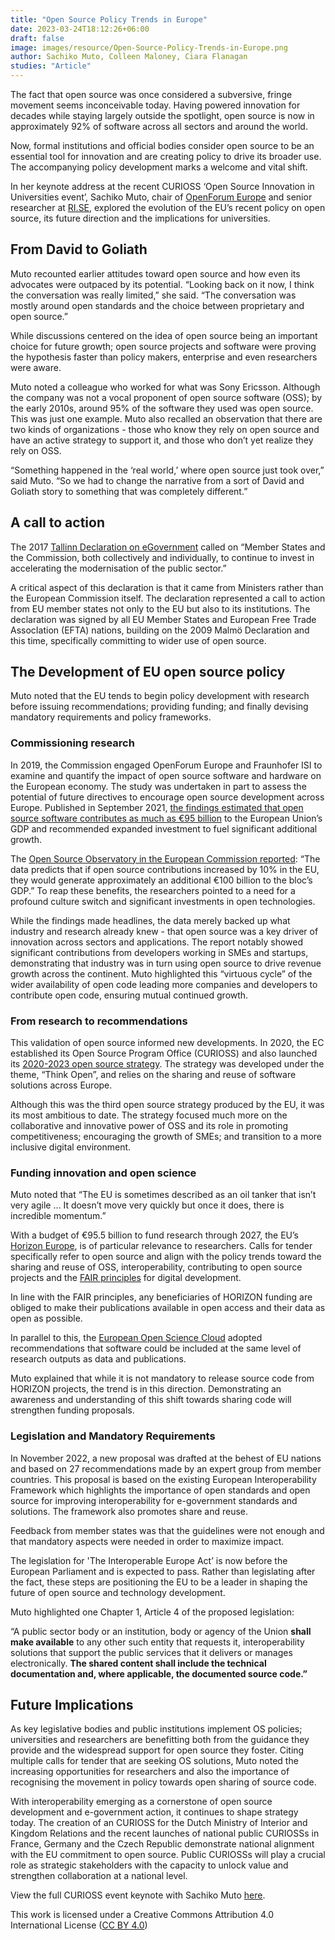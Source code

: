 ```yaml
---
title: "Open Source Policy Trends in Europe"
date: 2023-03-24T18:12:26+06:00 
draft: false
image: images/resource/Open-Source-Policy-Trends-in-Europe.png
author: Sachiko Muto, Colleen Maloney, Ciara Flanagan
studies: "Article"
---
```



The fact that open source was once considered a subversive, fringe movement seems inconceivable today. Having powered innovation for decades while staying largely outside the spotlight, open source is now in approximately 92% of software across all sectors and around the world.

Now, formal institutions and official bodies consider open source to be an essential tool for innovation and are creating policy to drive its broader use. The accompanying policy development marks a welcome and vital shift.

In her keynote address at the recent CURIOSS ‘Open Source Innovation in Universities event’, Sachiko Muto, chair of [OpenForum Europe](https://openforumeurope.org/) and senior researcher at [RI.SE](https://www.ri.se/en), explored the evolution of the EU’s recent policy on open source, its future direction and the implications for universities.

## From David to Goliath

Muto recounted earlier attitudes toward open source and how even its advocates were outpaced by its potential. “Looking back on it now, I think the conversation was really limited,” she said. “The conversation was mostly around open standards and the choice between proprietary and open source.”

While discussions centered on the idea of open source being an important choice for future growth; open source projects and software were proving the hypothesis faster than policy makers, enterprise and even researchers were aware. 

Muto noted a colleague who worked for what was Sony Ericsson. Although the company was not a vocal proponent of open source software (OSS); by the early 2010s, around 95% of the software they used was open source. This was just one example. Muto also recalled an observation that there are two kinds of organizations - those who know they rely on open source and have an active strategy to support it, and those who don’t yet realize they rely on OSS.

“Something happened in the ‘real world,’ where open source just took over,” said Muto. “So we had to change the narrative from a sort of David and Goliath story to something that was completely different.”

## A call to action

The 2017 [Tallinn Declaration on eGovernment](https://digital-strategy.ec.europa.eu/en/news/ministerial-declaration-egovernment-tallinn-declaration#:~:text=The%2520'Tallinn%2520Declaration'%2520provides%2520an,modernisation%2520of%2520the%2520public%2520sector.) called on “Member States and the Commission, both collectively and individually, to continue to invest in accelerating the modernisation of the public sector.” 

A critical aspect of this declaration is that it came from Ministers rather than the European Commission itself. The declaration represented a call to action from EU member states not only to the EU but also to its institutions. The declaration was signed by all EU Member States and European Free Trade AssocIation (EFTA) nations, building on the 2009 Malmö Declaration and this time, specifically committing to wider use of open source.

## The Development of EU open source policy

Muto noted that the EU tends to begin policy development with research before issuing recommendations; providing funding; and finally devising mandatory requirements and policy frameworks.

### Commissioning research

In 2019, the Commission engaged OpenForum Europe and Fraunhofer ISI to examine and quantify the impact of open source software and hardware on the European economy. The study was undertaken in part to assess the potential of future directives to encourage open source development across Europe. Published in September 2021, [the findings estimated that open source software contributes as much as €95 billion](https://openforumeurope.org/open-source-impact-study/) to the European Union’s GDP and recommended expanded investment to fuel significant additional growth.

The [Open Source Observatory in the European Commission reported](https://joinup.ec.europa.eu/collection/open-source-observatory-osor/news/report-open-source-driver-eus-digital-innovation): “The data predicts that if open source contributions increased by 10% in the EU, they would generate approximately an additional €100 billion to the bloc’s GDP.” To reap these benefits, the researchers pointed to a need for a profound culture switch and significant investments in open technologies.

While the findings made headlines, the data merely backed up what industry and research already knew - that open source was a key driver of innovation across sectors and applications. The report notably showed significant contributions from developers working in SMEs and startups, demonstrating that industry was in turn using open source to drive revenue growth across the continent. Muto highlighted this “virtuous cycle” of the wider availability of open code leading more companies and developers to contribute open code, ensuring mutual continued growth.

### From research to recommendations

This validation of open source informed new developments. In 2020, the EC established its Open Source Program Office (CURIOSS) and also launched its [2020-2023 open source strategy](https://commission.europa.eu/about-european-commission/departments-and-executive-agencies/informatics/open-source-software-strategy_en). The strategy was developed under the theme, “Think Open”, and relies on the sharing and reuse of software solutions across Europe.

Although this was the third open source strategy produced by the EU, it was its most ambitious to date. The strategy focused much more on the collaborative and innovative power of OSS and its role in promoting competitiveness; encouraging the growth of SMEs; and transition to a more inclusive digital environment.

### Funding innovation and open science

Muto noted that “The EU is sometimes described as an oil tanker that isn’t very agile … It doesn’t move very quickly but once it does, there is incredible momentum.”

With a budget of €95.5 billion to fund research through 2027, the EU’s [Horizon Europe](https://research-and-innovation.ec.europa.eu/funding/funding-opportunities/funding-programmes-and-open-calls/horizon-europe_en), is of particular relevance to researchers. Calls for tender specifically refer to open source and align with the policy trends toward the sharing and reuse of OSS, interoperability, contributing to open source projects and the [FAIR principles](https://www.go-fair.org/fair-principles/) for digital development.

In line with the FAIR principles, any beneficiaries of HORIZON funding are obliged to make their publications available in open access and their data as open as possible.

In parallel to this, the [European Open Science Cloud](https://research-and-innovation.ec.europa.eu/strategy/strategy-2020-2024/our-digital-future/open-science/european-open-science-cloud-eosc_en) adopted recommendations that software could be included at the same level of research outputs as data and publications.

Muto explained that while it is not mandatory to release source code from HORIZON projects, the trend is in this direction. Demonstrating an awareness and understanding of this shift towards sharing code will strengthen funding proposals.

### Legislation and Mandatory Requirements

In November 2022, a new proposal was drafted at the behest of EU nations and based on 27 recommendations made by an expert group from member countries. This proposal is based on the existing European Interoperability Framework which highlights the importance of open standards and open source for improving interoperability for e-government standards and solutions. The framework also promotes share and reuse.

Feedback from member states was that the guidelines were not enough and that mandatory aspects were needed in order to maximize impact. 

The legislation for 'The Interoperable Europe Act’ is now before the European Parliament and is expected to pass. Rather than legislating after the fact, these steps are positioning the EU to be a leader in shaping the future of open source and technology development.

Muto highlighted one Chapter 1, Article 4 of the proposed legislation:

“A public sector body or an institution, body or agency of the Union <b>shall make available</b> to any other such entity that requests it, interoperability solutions that support the public services that it delivers or manages electronically. <b>The shared content shall include the technical documentation and, where applicable, the documented source code.”</b> 

## Future Implications

As key legislative bodies and public institutions implement OS policies; universities and researchers are benefitting both from the guidance they provide and the widespread support for open source they foster. Citing multiple calls for tender that are seeking OS solutions, Muto noted the increasing opportunities for researchers and also the importance of recognising the movement in policy towards open sharing of source code. 

With interoperability emerging as a cornerstone of open source development and e-government action, it continues to shape strategy today. The creation of an CURIOSS for the Dutch Ministry of Interior and Kingdom Relations and the recent launches of national public CURIOSSs in France, Germany and the Czech Republic demonstrate national alignment with the EU commitment to open source. Public CURIOSSs will play a crucial role as strategic stakeholders with the capacity to unlock value and strengthen collaboration at a national level.

View the full CURIOSS event keynote with Sachiko Muto [here](https://www.youtube.com/watch?v=IFOrECvQq5o).

This work is licensed under a Creative Commons Attribution 4.0 International License ([CC BY 4.0](https://creativecommons.org/licenses/by/4.0/))
